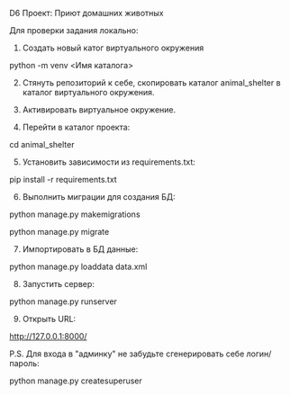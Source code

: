 D6 Проект: Приют домашних животных


Для проверки задания локально:

1. Создать новый катог виртуального окружения

python -m venv <Имя каталога>

2. Стянуть репозиторий к себе, скопировать каталог animal_shelter в каталог виртуального окружения.

3. Активировать виртуальное окружение.

4. Перейти в каталог проекта:

cd animal_shelter

5. Установить зависимости из requirements.txt:

pip install -r requirements.txt

6. Выполнить миграции для создания БД:

python manage.py makemigrations

python manage.py migrate

7. Импортировать в БД данные:

python manage.py loaddata data.xml

8. Запустить сервер:

python manage.py runserver

9. Открыть URL:

http://127.0.0.1:8000/


P.S. Для входа в "админку" не забудьте сгенерировать себе логин/пароль:

python manage.py createsuperuser
